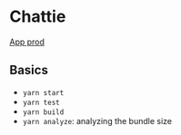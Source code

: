 # Chattie

[App prod](https://chattie-app.herokuapp.com/)

## Basics

- `yarn start`
- `yarn test`
- `yarn build`
- `yarn analyze`: analyzing the bundle size
